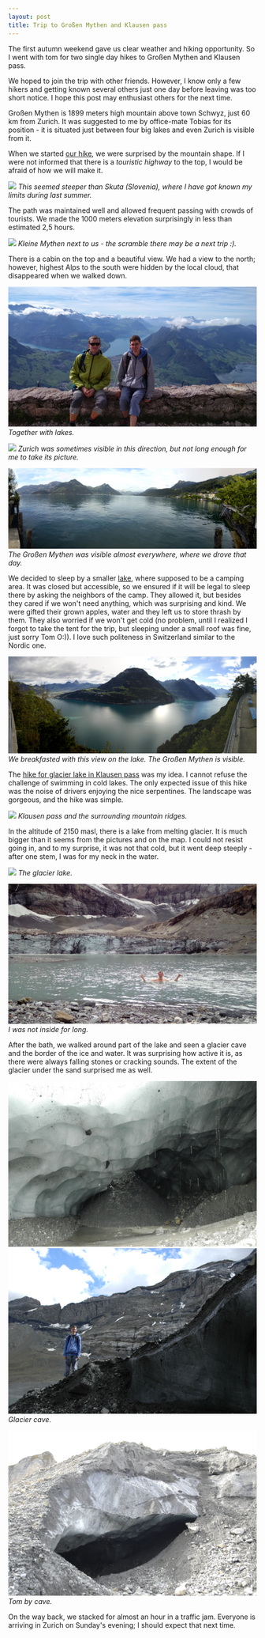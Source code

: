 ```yaml
---
layout: post
title: Trip to Großen Mythen and Klausen pass
---
```


The first autumn weekend gave us clear weather and hiking opportunity. So I went with tom for two single day hikes to Großen Mythen and Klausen pass.

We hoped to join the trip with other friends. However, I know only a few hikers and getting known several others just one day before leaving was too short notice. I hope this post may enthusiast others for the next time.

Großen Mythen is 1899 meters high mountain above town Schwyz, just 60 km from Zurich. It was suggested to me by office-mate Tobias for its position - it is situated just between four big lakes and even Zurich is visible from it.

When we started [our hike](https://en.mapy.cz/s/33X9m), we were surprised by the mountain shape. If I were not informed that there is a *touristic highway* to the top, I would be afraid of how we will make it.

![](https://raw.githubusercontent.com/Bender250/bender250.github.io/master/images/eth/trip01/mythen.jpg)
*This seemed steeper than Skuta (Slovenia), where I have got known my limits during last summer.*

The path was maintained well and allowed frequent passing with crowds of tourists. We made the 1000 meters elevation surprisingly in less than estimated 2,5 hours.


![](https://raw.githubusercontent.com/Bender250/bender250.github.io/master/images/eth/trip01/kleine.jpg)
*Kleine Mythen next to us - the scramble there may be a next trip :).*

There is a cabin on the top and a beautiful view. We had a view to the north; however, highest Alps to the south were hidden by the local cloud, that disappeared when we walked down.


![](https://raw.githubusercontent.com/Bender250/bender250.github.io/master/images/eth/trip01/top1.jpg)
*Together with lakes.*

![](https://raw.githubusercontent.com/Bender250/bender250.github.io/master/images/eth/trip01/top2.jpg)
*Zurich was sometimes visible in this direction, but not long enough for me to take its picture.*

![](https://raw.githubusercontent.com/Bender250/bender250.github.io/master/images/eth/trip01/lake.jpg)
*The Großen Mythen was visible almost everywhere, where we drove that day.*


We decided to sleep by a smaller [lake](https://en.mapy.cz/s/35otH), where supposed to be a camping area. It was closed but accessible, so we ensured if it will be legal to sleep there by asking the neighbors of the camp. They allowed it, but besides they cared if we won't need anything, which was surprising and kind. We were gifted their grown apples, water and they left us to store thrash by them. They also worried if we won't get cold (no problem, until I realized I forgot to take the tent for the trip, but sleeping under a small roof was fine, just sorry Tom O:)). I love such politeness in Switzerland similar to the Nordic one.

![](https://raw.githubusercontent.com/Bender250/bender250.github.io/master/images/eth/trip01/lake2.jpg)
*We breakfasted with this view on the lake. The Großen Mythen is visible.*

The [hike for glacier lake in Klausen pass](https://en.mapy.cz/s/35ot3) was my idea. I cannot refuse the challenge of swimming in cold lakes. The only expected issue of this hike was the noise of drivers enjoying the nice serpentines. The landscape was gorgeous, and the hike was simple.

![](https://raw.githubusercontent.com/Bender250/bender250.github.io/master/images/eth/trip01/pass.jpg)
*Klausen pass and the surrounding mountain ridges.*

In the altitude of 2150 masl, there is a lake from melting glacier. It is much bigger than it seems from the pictures and on the map. I could not resist going in, and to my surprise, it was not that cold, but it went deep steeply  - after one stem, I was for my neck in the water.

![](https://raw.githubusercontent.com/Bender250/bender250.github.io/master/images/eth/trip01/glac.jpg)
*The glacier lake.*

![](https://raw.githubusercontent.com/Bender250/bender250.github.io/master/images/eth/trip01/bath.jpg)
*I was not inside for long.*

After the bath, we walked around part of the lake and seen a glacier cave and the border of the ice and water. It was surprising how active it is, as there were always falling stones or cracking sounds. The extent of the glacier under the sand surprised me as well.

![](https://raw.githubusercontent.com/Bender250/bender250.github.io/master/images/eth/trip01/cave1.jpg)
![](https://raw.githubusercontent.com/Bender250/bender250.github.io/master/images/eth/trip01/cave2.jpg)
*Glacier cave.*

![](https://raw.githubusercontent.com/Bender250/bender250.github.io/master/images/eth/trip01/tom.jpg)
*Tom by cave.*

On the way back, we stacked for almost an hour in a traffic jam. Everyone is arriving in Zurich on Sunday's evening; I should expect that next time.








